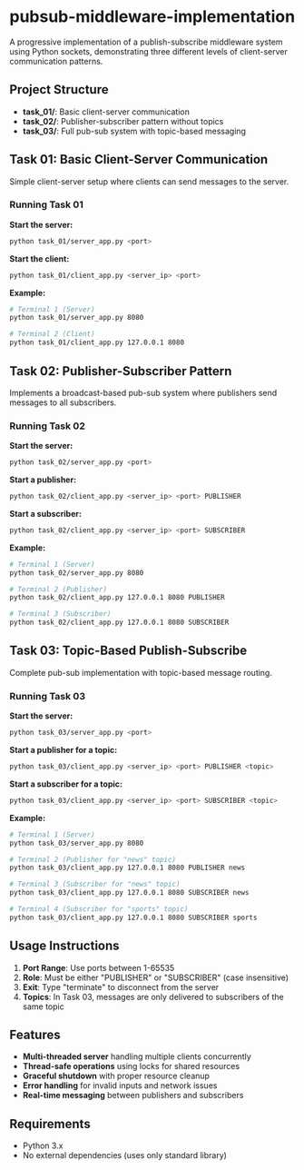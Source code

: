 # pubsub-middleware-implementation

A progressive implementation of a publish-subscribe middleware system using Python sockets, demonstrating three different levels of client-server communication patterns.

## Project Structure

- **task_01/**: Basic client-server communication
- **task_02/**: Publisher-subscriber pattern without topics
- **task_03/**: Full pub-sub system with topic-based messaging

## Task 01: Basic Client-Server Communication

Simple client-server setup where clients can send messages to the server.

### Running Task 01

**Start the server:**
```bash
python task_01/server_app.py <port>
```

**Start the client:**
```bash
python task_01/client_app.py <server_ip> <port>
```

**Example:**
```bash
# Terminal 1 (Server)
python task_01/server_app.py 8080

# Terminal 2 (Client)
python task_01/client_app.py 127.0.0.1 8080
```

## Task 02: Publisher-Subscriber Pattern

Implements a broadcast-based pub-sub system where publishers send messages to all subscribers.

### Running Task 02

**Start the server:**
```bash
python task_02/server_app.py <port>
```

**Start a publisher:**
```bash
python task_02/client_app.py <server_ip> <port> PUBLISHER
```

**Start a subscriber:**
```bash
python task_02/client_app.py <server_ip> <port> SUBSCRIBER
```

**Example:**
```bash
# Terminal 1 (Server)
python task_02/server_app.py 8080

# Terminal 2 (Publisher)
python task_02/client_app.py 127.0.0.1 8080 PUBLISHER

# Terminal 3 (Subscriber)
python task_02/client_app.py 127.0.0.1 8080 SUBSCRIBER
```

## Task 03: Topic-Based Publish-Subscribe

Complete pub-sub implementation with topic-based message routing.

### Running Task 03

**Start the server:**
```bash
python task_03/server_app.py <port>
```

**Start a publisher for a topic:**
```bash
python task_03/client_app.py <server_ip> <port> PUBLISHER <topic>
```

**Start a subscriber for a topic:**
```bash
python task_03/client_app.py <server_ip> <port> SUBSCRIBER <topic>
```

**Example:**
```bash
# Terminal 1 (Server)
python task_03/server_app.py 8080

# Terminal 2 (Publisher for "news" topic)
python task_03/client_app.py 127.0.0.1 8080 PUBLISHER news

# Terminal 3 (Subscriber for "news" topic)
python task_03/client_app.py 127.0.0.1 8080 SUBSCRIBER news

# Terminal 4 (Subscriber for "sports" topic)
python task_03/client_app.py 127.0.0.1 8080 SUBSCRIBER sports
```

## Usage Instructions

1. **Port Range**: Use ports between 1-65535
2. **Role**: Must be either "PUBLISHER" or "SUBSCRIBER" (case insensitive)
3. **Exit**: Type "terminate" to disconnect from the server
4. **Topics**: In Task 03, messages are only delivered to subscribers of the same topic

## Features

- **Multi-threaded server** handling multiple clients concurrently
- **Thread-safe operations** using locks for shared resources
- **Graceful shutdown** with proper resource cleanup
- **Error handling** for invalid inputs and network issues
- **Real-time messaging** between publishers and subscribers

## Requirements

- Python 3.x
- No external dependencies (uses only standard library)